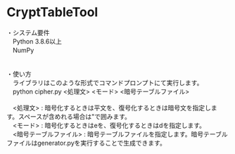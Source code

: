 # CryptTableTool
・システム要件<br>
　Python 3.8.6以上<br>
　NumPy<br>
<br><br>
・使い方<br>
　ライブラリはこのような形式でコマンドプロンプトにて実行します。<br>
　python cipher.py <処理文> <モード> <暗号テーブルファイル><br>
<br>
　<処理文> : 暗号化するときは平文を、復号化するときは暗号文を指定します。スペースが含めれる場合は"で囲みます。<br>
　<モード> : 暗号化するときはeを、復号化するときはdを指定します。<br>
　<暗号テーブルファイル> : 暗号テーブルファイルを指定します。暗号テーブルファイルはgenerator.pyを実行することで生成できます。<br>
